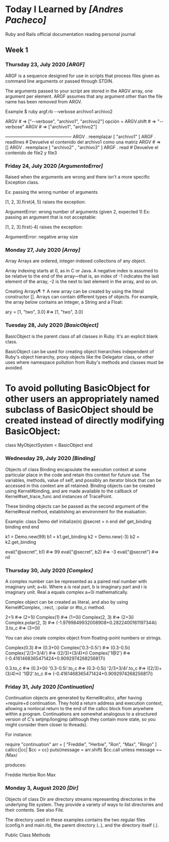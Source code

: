 # Today I Learned by *[Andres Pacheco]*

Ruby and Rails official documentation reading personal journal

## Week 1

### Thursday 23, July 2020 *[ARGF]*
ARGF is a sequence designed for use in scripts that process files given as command line arguments or passed through STDIN.

The arguments passed to your script are stored in the ARGV array, one argument per element. ARGF assumes that any argument other than the file name has been removed from ARGV.

Example
$ ruby ​​argf.rb --verbose archivo1 archivo2

ARGV # => ["--verbose", "archivo1", "archivo2"]
opción = ARGV.shift # => "--verbose"
ARGV # => ["archivo1", "archivo2"]

––––––––––––––––––––––––––––––
ARGV . reemplazar [ "archivo1" ]
 ARGF . readlines  # Devuelve el contenido del archivo1 como una matriz 
ARGV            # => [] 
ARGV . reemplace [ "archivo2" , "archivo3" ]
 ARGF . read       # Devuelve el contenido de file2 y file3


 ### Friday 24, July 2020 *[ArgumentoError]*

 Raised when the arguments are wrong and there isn't a more specific Exception class.

Ex: passing the wrong number of arguments

[1, 2, 3].first(4, 5)
raises the exception:

ArgumentError: wrong number of arguments (given 2, expected 1)
Ex: passing an argument that is not acceptable:

[1, 2, 3].first(-4)
raises the exception:

ArgumentError: negative array size

### Monday 27, July 2020 *[Array]*

Array
Arrays are ordered, integer-indexed collections of any object.

Array indexing starts at 0, as in C or Java. A negative index is assumed to be relative to the end of the array—that is, an index of -1 indicates the last element of the array, -2 is the next to last element in the array, and so on.

Creating Arrays¶ ↑
A new array can be created by using the literal constructor []. Arrays can contain different types of objects. For example, the array below contains an Integer, a String and a Float:

ary = [1, "two", 3.0] #=> [1, "two", 3.0]

### Tuesday 28, July 2020 *[BasicObject]*

BasicObject is the parent class of all classes in Ruby. It's an explicit blank class.

BasicObject can be used for creating object hierarchies independent of Ruby's object hierarchy, proxy objects like the Delegator class, or other uses where namespace pollution from Ruby's methods and classes must be avoided.

To avoid polluting BasicObject for other users an appropriately named subclass of BasicObject should be created instead of directly modifying BasicObject:
 ==========
class MyObjectSystem < BasicObject
end

### Wednesday 29, July 2020 *[Binding]*

Objects of class Binding encapsulate the execution context at some particular place in the code and retain this context for future use. The variables, methods, value of self, and possibly an iterator block that can be accessed in this context are all retained. Binding objects can be created using Kernel#binding, and are made available to the callback of Kernel#set_trace_func and instances of TracePoint.

These binding objects can be passed as the second argument of the Kernel#eval method, establishing an environment for the evaluation.

Example:
class Demo
  def initialize(n)
    @secret = n
  end
  def get_binding
    binding
  end
end

k1 = Demo.new(99)
b1 = k1.get_binding
k2 = Demo.new(-3)
b2 = k2.get_binding

eval("@secret", b1)   #=> 99
eval("@secret", b2)   #=> -3
eval("@secret")       #=> nil

### Thursday 30, July 2020 *[Complex]*
A complex number can be represented as a paired real number with imaginary unit; a+bi. Where a is real part, b is imaginary part and i is imaginary unit. Real a equals complex a+0i mathematically.

Complex object can be created as literal, and also by using Kernel#Complex, ::rect, ::polar or #to_c method.

2+1i                 #=> (2+1i)
Complex(1)           #=> (1+0i)
Complex(2, 3)        #=> (2+3i)
Complex.polar(2, 3)  #=> (-1.9799849932008908+0.2822400161197344i)
3.to_c               #=> (3+0i)

You can also create complex object from floating-point numbers or strings.

Complex(0.3)         #=> (0.3+0i)
Complex('0.3-0.5i')  #=> (0.3-0.5i)
Complex('2/3+3/4i')  #=> ((2/3)+(3/4)*i)
Complex('1@2')       #=> (-0.4161468365471424+0.9092974268256817i)

0.3.to_c             #=> (0.3+0i)
'0.3-0.5i'.to_c      #=> (0.3-0.5i)
'2/3+3/4i'.to_c      #=> ((2/3)+(3/4)*i)
'1@2'.to_c           #=> (-0.4161468365471424+0.9092974268256817i)

### Friday 31, July 2020 *[Continuation]*
Continuation objects are generated by Kernel#callcc, after having +require+d continuation. They hold a return address and execution context, allowing a nonlocal return to the end of the callcc block from anywhere within a program. Continuations are somewhat analogous to a structured version of C's setjmp/longjmp (although they contain more state, so you might consider them closer to threads).

For instance:

require "continuation"
arr = [ "Freddie", "Herbie", "Ron", "Max", "Ringo" ]
callcc{|cc| $cc = cc}
puts(message = arr.shift)
$cc.call unless message =~ /Max/

produces:

Freddie
Herbie
Ron
Max

### Monday 3, August 2020 *[Dir]*

Objects of class Dir are directory streams representing directories in the underlying file system. They provide a variety of ways to list directories and their contents. See also File.

The directory used in these examples contains the two regular files (config.h and main.rb), the parent directory (..), and the directory itself (.).

Public Class Methods